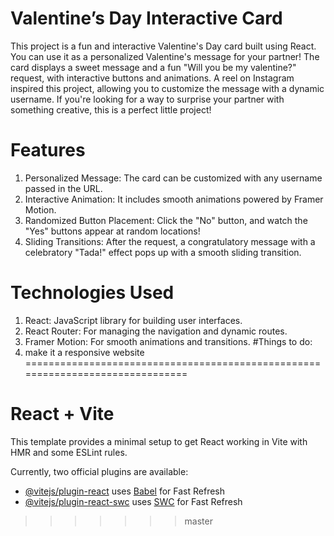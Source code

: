 
# Valentine’s Day Interactive Card
This project is a fun and interactive Valentine's Day card built using React. You can use it as a personalized Valentine's message for your partner! The card displays a sweet message and a fun "Will you be my valentine?" request, with interactive buttons and animations.
A reel on Instagram inspired this project, allowing you to customize the message with a dynamic username. If you're looking for a way to surprise your partner with something creative, this is a perfect little project!
# Features
1. Personalized Message: The card can be customized with any username passed in the URL.
2. Interactive Animation: It includes smooth animations powered by Framer Motion.
3. Randomized Button Placement: Click the "No" button, and watch the "Yes" buttons appear at random locations!
4. Sliding Transitions: After the request, a congratulatory message with a celebratory "Tada!" effect pops up with a smooth sliding transition.
# Technologies Used
1. React: JavaScript library for building user interfaces.<br/>
2. React Router: For managing the navigation and dynamic routes.
3. Framer Motion: For smooth animations and transitions.
#Things to do:
1. make it a responsive website <br/>
===============================================================================
# React + Vite

This template provides a minimal setup to get React working in Vite with HMR and some ESLint rules.

Currently, two official plugins are available:

- [@vitejs/plugin-react](https://github.com/vitejs/vite-plugin-react/blob/main/packages/plugin-react/README.md) uses [Babel](https://babeljs.io/) for Fast Refresh
- [@vitejs/plugin-react-swc](https://github.com/vitejs/vite-plugin-react-swc) uses [SWC](https://swc.rs/) for Fast Refresh
>>>>>>> master
